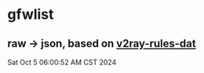 # gfwlist
## raw -> json, based on [v2ray-rules-dat](https://github.com/Loyalsoldier/v2ray-rules-dat)
Sat Oct  5 06:00:52 AM CST 2024

